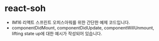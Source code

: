 # react-soh
- IM16 리액트 스프린트 오피스아워를 위한 간단한 예제 코드입니다.
- componentDidMount, componentDidUpdate, componentWillUnmount, lifting state up에 대한 예시가 작성되어 있습니다.